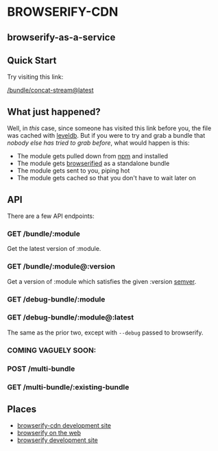 # BROWSERIFY-CDN
## browserify-as-a-service

## Quick Start

Try visiting this link:

[/bundle/concat-stream@latest](/bundle/concat-stream@latest)

## What just happened?

Well, in *this* case, since someone has visited this link before you,
the file was cached with [leveldb](https://github.com/rvagg/node-levelup).
But if you were to try and grab a bundle that
*nobody else has tried to grab before*, what would happen is this:

* The module gets pulled down from [npm](http://npmjs.org) and installed
* The module gets [browserified](http://browserify.org) as a standalone bundle
* The module gets sent to you, piping hot
* The module gets cached so that you don't have to wait later on

## API

There are a few API endpoints:

### GET /bundle/:module

Get the latest version of :module.

### GET /bundle/:module@:version

Get a version of :module which satisfies the given :version
[semver](https://github.com/rvagg/node-levelup).

### GET /debug-bundle/:module
### GET /debug-bundle/:module@:latest

The same as the prior two, except with `--debug` passed to browserify.

### COMING VAGUELY SOON:

### POST /multi-bundle
### GET /multi-bundle/:existing-bundle

## Places

* [browserify-cdn development site](https://github.com/jesusabdullah/browserify-cdn)
* [browserify on the web](http://browserify.org)
* [browserify development site](https://github.com/substack/node-browserify)
